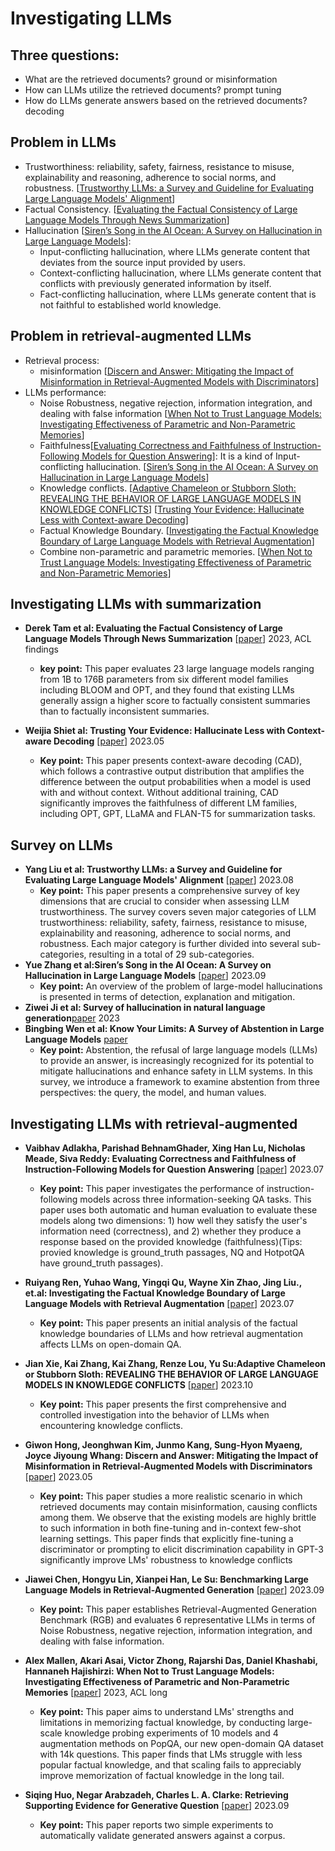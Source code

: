 # Investigating LLMs

## Three questions:
+ What are the retrieved documents?  ground or misinformation
+ How can LLMs utilize the retrieved documents?  prompt tuning
+ How do LLMs generate answers based on the retrieved documents? decoding

## Problem in LLMs

+ Trustworthiness:  reliability, safety, fairness, resistance to misuse, explainability and reasoning, adherence to social norms, and robustness. [[Trustworthy LLMs: a Survey and Guideline for Evaluating Large Language Models' Alignment](https://arxiv.org/abs/2308.05374)]
+ Factual Consistency. [[Evaluating the Factual Consistency of Large Language Models Through News Summarization](https://aclanthology.org/2023.findings-acl.322.pdf)]
+ Hallucination [[Siren’s Song in the AI Ocean: A Survey on Hallucination in Large Language Models](https://arxiv.org/abs/2309.01219)]:
  - Input-conflicting hallucination, where LLMs generate content that deviates from the source input provided by users.
  - Context-conflicting hallucination, where LLMs generate content that conflicts with previously generated information by itself.
  - Fact-conflicting hallucination, where LLMs generate content that is not faithful to established world knowledge.
    
## Problem in retrieval-augmented LLMs
+ Retrieval process:
  - misinformation [[Discern and Answer: Mitigating the Impact of Misinformation in Retrieval-Augmented Models with Discriminators](https://browse.arxiv.org/pdf/2305.01579.pdf)] 
+ LLMs performance:
  -  Noise Robustness, negative rejection, information integration, and dealing with false information [[When Not to Trust Language Models: Investigating Effectiveness of Parametric and Non-Parametric Memories](https://aclanthology.org/2023.acl-long.546.pdf)]
  -  Faithfulness[[Evaluating Correctness and Faithfulness of Instruction-Following Models for Question Answering](https://arxiv.org/abs/2307.16877)]: It is a kind of Input-conflicting hallucination. [[Siren’s Song in the AI Ocean: A Survey on Hallucination in Large Language Models](https://arxiv.org/abs/2309.01219)]
  -  Knowledge conflicts. [[Adaptive Chameleon or Stubborn Sloth: REVEALING THE BEHAVIOR OF LARGE LANGUAGE MODELS IN KNOWLEDGE CONFLICTS](https://browse.arxiv.org/pdf/2305.13300.pdf)] [[Trusting Your Evidence: Hallucinate Less with Context-aware Decoding](https://arxiv.org/abs/2305.14739)]
  -  Factual Knowledge Boundary.  [[Investigating the Factual Knowledge Boundary of Large Language Models with Retrieval Augmentation](https://arxiv.org/abs/2307.11019)]
  -  Combine non-parametric and parametric memories. [[When Not to Trust Language Models: Investigating Effectiveness of Parametric and Non-Parametric Memories](https://aclanthology.org/2023.acl-long.546.pdf)]

## Investigating LLMs with summarization

+ **Derek Tam et al: Evaluating the Factual Consistency of Large Language Models Through News Summarization** [[paper](https://aclanthology.org/2023.findings-acl.322.pdf)] 2023, ACL findings
  
   - **key point:** This paper evaluates 23 large language models ranging from 1B to 176B parameters from six different model families including BLOOM and OPT, and they found that existing LLMs generally assign a higher score to factually consistent summaries than to factually inconsistent summaries. 
+ **Weijia Shiet al: Trusting Your Evidence: Hallucinate Less with Context-aware Decoding** [[paper](https://arxiv.org/abs/2305.14739)] 2023.05
  - **Key point:** This paper presents context-aware decoding (CAD), which follows a contrastive output distribution that amplifies the difference between the output probabilities when a model is used with and without context. Without additional training, CAD significantly improves the faithfulness of different LM families, including OPT, GPT, LLaMA and FLAN-T5 for summarization tasks.


## Survey on LLMs

+ **Yang Liu et al: Trustworthy LLMs: a Survey and Guideline for Evaluating Large Language Models' Alignment** [[paper](https://arxiv.org/abs/2308.05374)] 2023.08
  + **Key point:** This paper presents a comprehensive survey of key dimensions that are crucial to consider when assessing LLM trustworthiness. The survey covers seven major categories of LLM trustworthiness: reliability, safety, fairness, resistance to misuse, explainability and reasoning, adherence to social norms, and robustness. Each major category is further divided into several sub-categories, resulting in a total of 29 sub-categories.
+ **Yue Zhang et al:Siren’s Song in the AI Ocean: A Survey on Hallucination in Large Language Models** [[paper](https://arxiv.org/abs/2309.01219)] 2023.09
  + **Key point:** An overview of the problem of large-model hallucinations is presented in terms of detection, explanation and mitigation.
+ **Ziwei Ji et al: Survey of hallucination in natural language generation**[paper](https://dl.acm.org/doi/abs/10.1145/3571730) 2023
+ **Bingbing Wen et al: Know Your Limits: A Survey of Abstention in Large Language Models** [paper](https://www.llwang.net/assets/pdf/2024_wen_abstention-survey_arxiv.pdf)
  + **Key point:** Abstention, the refusal of large language models (LLMs) to provide an answer, is increasingly recognized for its potential to mitigate hallucinations and enhance safety in LLM systems. In this survey, we introduce a framework to examine abstention from three perspectives: the query, the model, and human values. 




## Investigating LLMs with retrieval-augmented 
+ **Vaibhav Adlakha, Parishad BehnamGhader, Xing Han Lu, Nicholas Meade, Siva Reddy: Evaluating Correctness and Faithfulness of Instruction-Following Models for Question Answering**  [[paper](https://arxiv.org/abs/2307.16877)] 2023.07
  - **Key point:** This paper investigates the performance of instruction-following models across three information-seeking QA tasks. This paper uses both automatic and human evaluation to evaluate these models along two dimensions: 1) how well they satisfy the user's information need (correctness), and 2) whether they produce a response based on the provided knowledge (faithfulness)(Tips: provied knowledge is ground_truth passages, NQ and HotpotQA have ground_truth passages).
    
+ **Ruiyang Ren, Yuhao Wang, Yingqi Qu, Wayne Xin Zhao, Jing Liu., et.al: Investigating the Factual Knowledge Boundary of Large Language Models
with Retrieval Augmentation** [[paper](https://arxiv.org/abs/2307.11019)] 2023.07
  - **Key point:** This paper presents an initial analysis of the factual knowledge boundaries of LLMs and how retrieval augmentation affects LLMs on open-domain QA.
    
+ **Jian Xie, Kai Zhang, Kai Zhang, Renze Lou, Yu Su:Adaptive Chameleon or Stubborn Sloth: REVEALING THE BEHAVIOR OF LARGE LANGUAGE MODELS IN KNOWLEDGE CONFLICTS**  [[paper](https://browse.arxiv.org/pdf/2305.13300.pdf)] 2023.10
  + **Key point:** This paper presents the first comprehensive and controlled investigation into the behavior of LLMs when encountering knowledge conflicts.
    
+ **Giwon Hong, Jeonghwan Kim, Junmo Kang, Sung-Hyon Myaeng, Joyce Jiyoung Whang: Discern and Answer: Mitigating the Impact of Misinformation in Retrieval-Augmented Models with Discriminators**  [[paper](https://browse.arxiv.org/pdf/2305.01579.pdf)] 2023.05
  + **Key point:** This paper studies a more realistic scenario in which retrieved documents may contain misinformation, causing conflicts among them. We observe that the existing models are highly brittle to such information in both fine-tuning and in-context few-shot learning settings. This paper finds that explicitly fine-tuning a discriminator or prompting to elicit discrimination capability in GPT-3 significantly improve LMs' robustness to knowledge conflicts
    
+ **Jiawei Chen, Hongyu Lin, Xianpei Han, Le Su: Benchmarking Large Language Models in Retrieval-Augmented Generation** [[paper](https://arxiv.org/abs/2309.01431)] 2023.09
  + **Key point:** This paper establishes Retrieval-Augmented Generation Benchmark (RGB) and evaluates 6 representative LLMs in terms of Noise Robustness, negative rejection, information integration, and dealing with false information.
    
+ **Alex Mallen, Akari Asai, Victor Zhong, Rajarshi Das, Daniel Khashabi, Hannaneh Hajishirzi: When Not to Trust Language Models: Investigating Effectiveness of Parametric and Non-Parametric Memories** [[paper](https://aclanthology.org/2023.acl-long.546.pdf)] 2023, ACL long
  + **Key point:** This paper aims to understand LMs' strengths and limitations in memorizing factual knowledge, by conducting large-scale knowledge probing experiments of 10 models and 4 augmentation methods on PopQA, our new open-domain QA dataset with 14k questions. This paper finds that LMs struggle with less popular factual knowledge, and that scaling fails to appreciably improve memorization of factual knowledge in the long tail.
    
+ **Siqing Huo, Negar Arabzadeh, Charles L. A. Clarke: Retrieving Supporting Evidence for Generative Question**  [[paper](https://arxiv.org/pdf/2309.11392.pdf)] 2023.09
  + **Key point:** This paper reports two simple experiments to automatically validate generated answers against a corpus.


 


